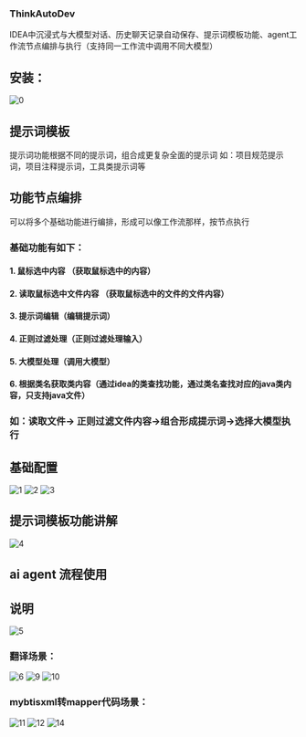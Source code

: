 ### ThinkAutoDev
IDEA中沉浸式与大模型对话、历史聊天记录自动保存、提示词模板功能、agent工作流节点编排与执行（支持同一工作流中调用不同大模型）
## 安装：
![0](https://github.com/user-attachments/assets/651a94dc-99b2-4c8e-a23f-1b9e49025f02)

## 提示词模板
提示词功能根据不同的提示词，组合成更复杂全面的提示词
如：项目规范提示词，项目注释提示词，工具类提示词等
## 功能节点编排
可以将多个基础功能进行编排，形成可以像工作流那样，按节点执行
### 基础功能有如下：
#### 1. 鼠标选中内容 （获取鼠标选中的内容）
#### 2. 读取鼠标选中文件内容 （获取鼠标选中的文件的文件内容）
#### 3. 提示词编辑（编辑提示词）
#### 4. 正则过滤处理（正则过滤处理输入）
#### 5. 大模型处理（调用大模型）
#### 6. 根据类名获取类内容（通过idea的类查找功能，通过类名查找对应的java类内容，只支持java文件）

### 如：读取文件-> 正则过滤文件内容->组合形成提示词->选择大模型执行

## 基础配置
![1](https://github.com/user-attachments/assets/9965b5ae-178b-43de-b2cc-d67a9e2472c8)
![2](https://github.com/user-attachments/assets/707cb78f-c356-4b4c-a24e-afb999957d15)
![3](https://github.com/user-attachments/assets/2df47a41-5069-4551-9fe3-31ff12bae427)

## 提示词模板功能讲解
![4](https://github.com/user-attachments/assets/51332f19-efac-4d71-bacb-4c0281e56ab3)
##  ai agent 流程使用
## 说明
![5](https://github.com/user-attachments/assets/b259bd36-a6d7-4b1c-8425-d3916e264f80)
### 翻译场景：
![6](https://github.com/user-attachments/assets/4c041293-2852-487d-8478-b0439cda7778)
![9](https://github.com/user-attachments/assets/2cdc9393-d4c1-4b34-a738-93341761616f)
![10](https://github.com/user-attachments/assets/ca1e736b-0b96-423d-a281-22a2c5083433)

### mybtisxml转mapper代码场景：
![11](https://github.com/user-attachments/assets/e8539d38-69a2-4021-a04c-09c3d467b3b9)
![12](https://github.com/user-attachments/assets/2a8886cd-63e0-46e2-8f35-2fd9e97fd575)
![14](https://github.com/user-attachments/assets/ecb40027-b55a-4c96-95c0-1eb3c77f0618)
